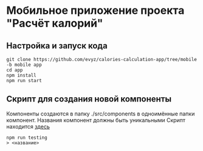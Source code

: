 # Мобильное приложение проекта "Расчёт калорий"

## Настройка и запуск кода

```
git clone https://github.com/evyz/calories-calculation-app/tree/mobile -b mobile app
cd app
npm install
npm run start
```

## Скрипт для создания новой компоненты

Компоненты создаются в папку ./src/components в одноимённые папки компонент. Названия компонент должны быть уникальными
Скрипт находится [здесь](https://github.com/evyz/calories-calculation-app/blob/mobile/scripts/function.js)

```
npm run testing
> <название>
```
